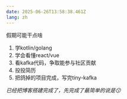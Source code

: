 ```yaml
---
date: 2025-06-26T13:58:38.461Z
lang: zh
---
```


假期可能干点啥

1. 学kotlin/golang
2. 学会看懂react/vue
3. 看kafka代码，争取能参与社区贡献
4. 投投简历
5. 把鸽掉的项目完成，写完tiny-kafka

*已经把博客搭建完成了，先完成了最简单的说是😗*
